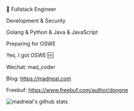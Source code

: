 
<!--
**madneal/madneal** is a ✨ _special_ ✨ repository because its `README.md` (this file) appears on your GitHub profile.

Here are some ideas to get you started:

- 🔭 I’m currently working on ...
- 🌱 I’m currently learning ...
- 👯 I’m looking to collaborate on ...
- 🤔 I’m looking for help with ...
- 💬 Ask me about ...
- 📫 How to reach me: ...
- 😄 Pronouns: ...
- ⚡ Fun fact: ...
-->

:construction_worker:  Fullstack Engineer

Development & Security

Golang & Python & Java & JavaScript

Preparing for OSWE

Yes, I got OSWE :cool:

<div data-iframe-width="150" data-iframe-height="270" data-share-badge-id="d6ce259d-9b10-48b7-9a4a-8ba6dfacac28" data-share-badge-host="https://www.youracclaim.com">

Wechat: mad_coder

Blog: https://madneal.com

Freebuf: https://www.freebuf.com/author/dongne

![madneal's github stats](https://github-readme-stats.vercel.app/api?username=madneal&show_icons=true&theme=gruvbox)
